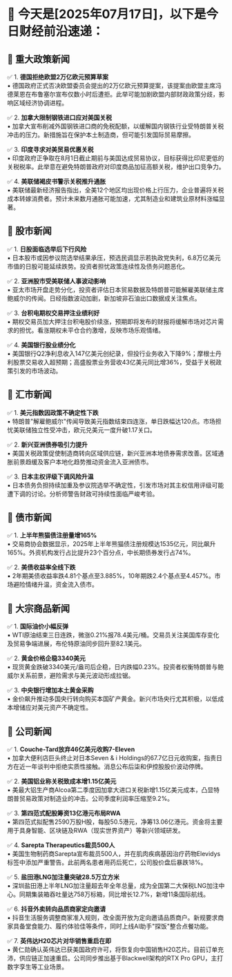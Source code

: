 # 📅 今天是[2025年07月17日]，以下是今日财经前沿速递：

## 📌 **重大政策新闻**  
✅ 1. **德国拒绝欧盟2万亿欧元预算草案**  
▪️ 德国政府正式否决欧盟委员会提出的2万亿欧元预算提案，该提案由欧盟主席冯德莱恩在布鲁塞尔宣布仅数小时后遭拒。此举可能加剧欧盟内部财政政策分歧，影响区域经济协调进程。

✅ 2. **加拿大限制钢铁进口应对美国关税**  
▪️ 加拿大宣布削减外国钢铁进口商的免税配额，以缓解国内钢铁行业受特朗普关税冲击的压力。新措施旨在保护本土制造商，但可能引发国际贸易摩擦。

✅ 3. **印度寻求对美贸易优惠关税**  
▪️ 印度政府正争取在8月1日截止期前与美国达成贸易协议，目标获得比印尼更低的关税税率。此举意在避免特朗普政府对印度商品加征高额关税，维护出口竞争力。

✅ 4. **美联储褐皮书警示关税推升通胀**  
▪️ 美联储最新经济报告指出，全美12个地区均出现价格上行压力，企业普遍将关税成本转嫁消费者。预计未来数月通胀可能加速，尤其制造业和建筑业原材料涨幅显著。

## 📌 **股市新闻**  
✅ 1. **日股面临选举后下行风险**  
▪️ 日本股市或因参议院选举结果承压，预选民调显示若执政党失利，6.8万亿美元市值的日股可能延续跌势。投资者担忧政策连续性及债务问题恶化。

✅ 2. **亚洲股市受美联储人事波动影响**  
▪️ 亚太市场开盘走势分化，投资者评估日本贸易数据及特朗普可能解雇美联储主席鲍威尔的传闻。日经指数波动加剧，新加坡非石油出口数据成关注焦点。

✅ 3. **台积电期权交易押注业绩利好**  
▪️ 期权交易员加大押注台积电股价续涨，预期即将发布的财报将缓解市场对芯片需求的担忧。看涨期权未平仓合约激增，反映市场乐观情绪。

✅ 4. **美国银行股业绩分化**  
▪️ 美国银行Q2净利息收入147亿美元创纪录，但投行业务收入下降9%；摩根士丹利股票交易收入超预期；高盛股票业务营收43亿美元同比增36%，受益于关税政策引发的市场波动。

## 📌 **汇市新闻**  
✅ 1. **美元指数因政策不确定性下跌**  
▪️ 特朗普"解雇鲍威尔"传闻导致美元指数结束四连涨，单日跌幅达120点。市场担忧美联储独立性受冲击，欧元兑美元一度升破1.17关口。

✅ 2. **新兴亚洲债券吸引力提升**  
▪️ 美国关税政策促使制造商转向区域供应链，新兴亚洲本地债券需求改善。区域通胀前景趋缓及客户本地化趋势推动资金流入亚洲债市。

✅ 3. **日本主权评级下调风险升温**  
▪️ 日本债务负担持续加重及参议院选举不确定性，引发市场对其主权信用评级可能遭下调的讨论。分析师警告财政可持续性面临严峻考验。

## 📌 **债市新闻**  
✅ 1. **上半年熊猫债注册量增165%**  
▪️ 交易商协会数据显示，2025年上半年熊猫债注册规模达1535亿元，同比飙升165%。外资机构发行占比提升23个百分点，中长期债券发行占74%。

✅ 2. **美债收益率全线下跌**  
▪️ 2年期美债收益率跌4.81个基点至3.885%，10年期跌2.4个基点至4.457%。市场避险情绪升温，资金流入债市。

## 📌 **大宗商品新闻**  
✅ 1. **国际油价小幅反弹**  
▪️ WTI原油结束三日连跌，微涨0.21%报78.4美元/桶。交易员关注美国库存变化及贸易争端进展，布伦特原油同步回升至82.1美元。

✅ 2. **黄金价格企稳3340美元**  
▪️ 现货黄金跌破3340美元/盎司后企稳，日内跌幅0.23%。投资者权衡特朗普与鲍威尔关系前景，避险需求与美元波动形成拉锯。

✅ 3. **中央银行增加本土黄金采购**  
▪️ 金价飙升推动多国央行转向购买本国矿产黄金。新兴市场央行尤其积极，以低成本增储应对美元资产不确定性。

## 📌 **公司新闻**  
✅ 1. **Couche-Tard放弃46亿美元收购7-Eleven**  
▪️ 加拿大便利店巨头终止对日本Seven & i Holdings的67.7亿日元收购案，指责日方在近一年谈判中拒绝实质性接触。消息公布后柒和伊控股股价波动停牌。

✅ 2. **美国铝业称关税致成本增1.15亿美元**  
▪️ 美最大铝生产商Alcoa第二季度因加拿大进口关税新增1.15亿美元成本，凸显特朗普贸易政策对制造业的冲击。公司季度利润率压缩至9.2%。

✅ 3. **第四范式配股筹资13亿港元布局RWA**  
▪️ 第四范式拟配售2590万股H股，每股50.5港元，净筹13.06亿港元。资金将主要用于具身智能、区块链及RWA（现实世界资产）等新兴领域研发。

✅ 4. **Sarepta Therapeutics裁员500人**  
▪️ 美国生物制药商Sarepta宣布裁员500人，并在肌肉疾病基因治疗药物Elevidys标签中添加严重警告。此前两名患者用药后死亡，公司股价盘后暴跌18%。

✅ 5. **盐田港LNG加注量突破28.5万立方米**  
▪️ 深圳盐田港上半年LNG加注量超去年全年总量，成为全国第二大保税LNG加注中心。同期集装箱吞吐量达758万标箱，同比增长12.7%，新增11条国际航线。

✅ 6. **抖音外卖转向品质商家定向邀请**  
▪️ 抖音生活服务调整商家准入规则，改全面开放为定向邀请品质商户。新规要求商家具备堂食能力、履约体验佳等条件，同时上线AI助手"探饭"整合点餐功能。

✅ 7. **英伟达H20芯片对华销售重启在即**  
▪️ 黄仁勋确认英伟达已获美国政府许可，将恢复向中国销售H20芯片。目前订单充沛，供应链正加速重启。公司同步推出基于Blackwell架构的RTX Pro GPU，主打数字孪生等工业场景。
